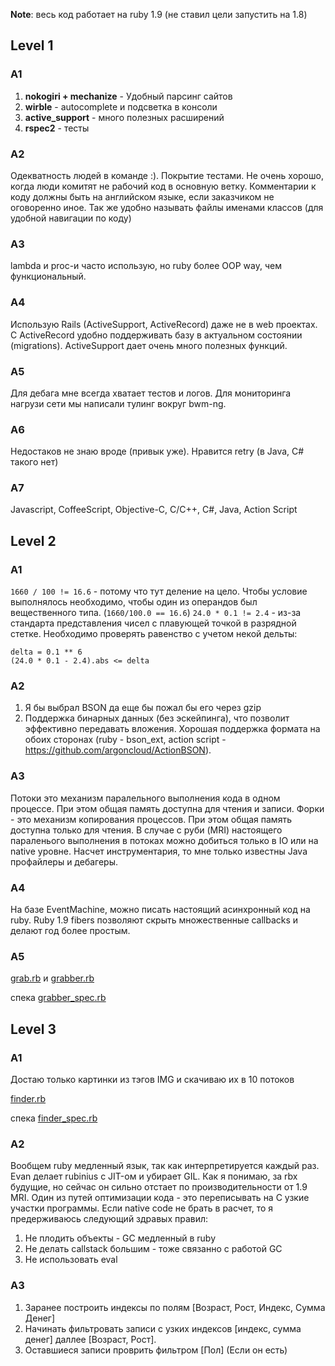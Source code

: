 __Note__: весь код работает на ruby 1.9 (не ставил цели запустить на 1.8)

## Level 1

### A1

 1. __nokogiri + mechanize__ - Удобный парсинг сайтов
 2. __wirble__ - autocomplete и подсветка в консоли
 3. __active_support__ - много полезных расширений
 4. __rspec2__ - тесты
 
### A2

Одекватность людей в команде :). Покрытие тестами. Не очень хорошо, когда люди
комитят не рабочий код в основную ветку. Комментарии к коду должны быть на
английском языке, если заказчиком не оговоренно иное. 
Так же удобно называть файлы именами классов (для удобной навигации по 
коду)

### A3

lambda и proc-и часто использую, но ruby более OOP way, чем функциональный.

### A4

Использую Rails (ActiveSupport, ActiveRecord) даже не в web проектах. С 
ActiveRecord удобно поддерживать базу в актуальном состоянии (migrations).
ActiveSupport дает очень много полезных функций.

### A5

Для дебага мне всегда хватает тестов и логов. Для мониторинга нагрузи сети мы
написали тулинг вокруг bwm-ng.

### A6

Недостаков не знаю вроде (привык уже). Нравится retry (в Java, C# такого нет)

### A7

Javascript, CoffeeScript, Objective-C, C/C++, C#, Java, Action Script

## Level 2

### A1

`1660 / 100 != 16.6` - потому что тут деление на цело. Чтобы условие 
выполнялось необходимо, чтобы один из операндов был вещественного типа.
(`1660/100.0 == 16.6`)
`24.0 * 0.1 != 2.4` - из-за стандарта представления чисел с плавующей точкой в 
разрядной стетке. Необходимо проверять равенство с учетом некой дельты:

    delta = 0.1 ** 6
    (24.0 * 0.1 - 2.4).abs <= delta
    
### A2

 1. Я бы выбрал BSON да еще бы пожал бы его через gzip
 2. Поддержка бинарных данных (без эскейпинга), что позволит эффективно
    передавать вложения. Хорошая поддержка формата на обоих сторонах 
    (ruby - bson_ext, action script - https://github.com/argoncloud/ActionBSON).
 
### A3
 
Потоки это механизм паралельного выполнения кода в одном процессе. При 
этом общая память доступна для чтения и записи. Форки - это 
механизм копирования процессов. При этом общая память доступна только для
чтения. В случае с руби (MRI) настоящего параленього выполнения в потоках
можно добиться только в IO или на native уровне.
Насчет инструментария, то мне только известны Java профайлеры и дебагеры.

### A4

На базе EventMachine, можно писать настоящий асинхронный код на ruby. 
Ruby 1.9 fibers позволяют скрыть множественные callbacks и делают год более 
простым.
    
### A5

[grab.rb](/bin/grab.rb) и 
[grabber.rb](/lib/grabber.rb)

спека [grabber_spec.rb](/spec/grabber_spec.rb)
 
## Level 3

### A1

Достаю только картинки из тэгов IMG и скачиваю их в 10 потоков

[finder.rb](/lib/finder.rb)

спека [finder_spec.rb](/spec/finder_spec.rb)

### A2

Вообщем ruby медленный язык, так как интерпретируется каждый раз. Evan делает
rubinius с JIT-ом и убирает GIL. Как я понимаю, за rbx будущие, но сейчас он 
сильно отстает по производительности от 1.9 MRI.
Один из путей оптимизации кода - это переписывать на C узкие участки программы.
Если native code не брать в расчет, то я предерживаюсь следующий здравых правил:

 1. Не плодить объекты - GC медленный  в ruby
 2. Не делать callstack большим - тоже связанно с работой GC
 3. Не использовать eval
 
### A3

  1. Заранее построить индексы по полям [Возраст, Рост, Индекс, Сумма Денег]
  2. Начинать фильтровать записи с узких индексов [индекс, сумма денег]
     даллее [Возраст, Рост].
  3. Оставшиеся записи проврить фильтром [Пол] \(Если он есть\)
  